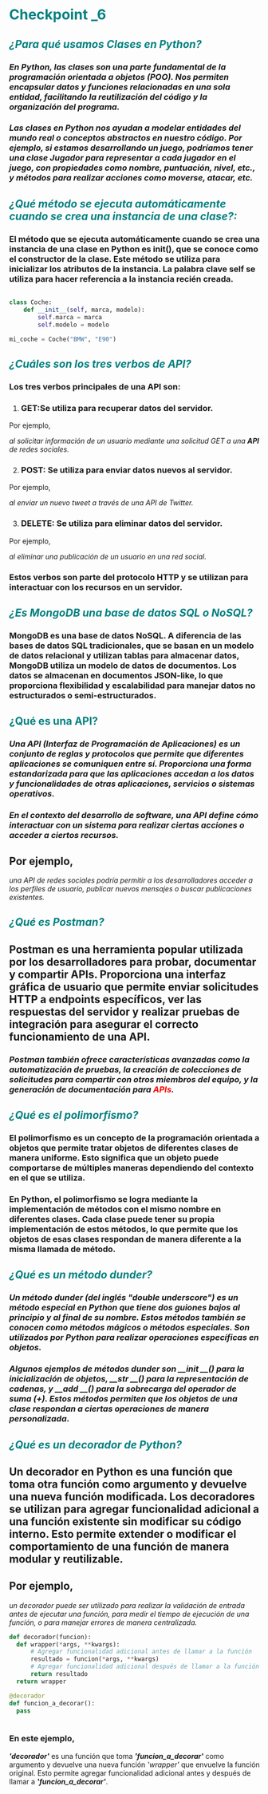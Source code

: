 # **<FONT COLOR="teal">Checkpoint _6</font>**

  ##  ***<FONT COLOR="teal"> ¿Para qué usamos Clases en Python?</FONT>***

### *En Python, las clases son una parte fundamental de la programación orientada a objetos **(POO)**. Nos permiten encapsular datos y funciones relacionadas en una sola entidad, facilitando la reutilización del código y la organización del programa.*

### *Las clases en Python nos ayudan a modelar entidades del mundo real o conceptos abstractos en nuestro código. Por ejemplo, si estamos desarrollando un juego, podríamos tener una clase Jugador para representar a cada jugador en el juego, con propiedades como nombre, puntuación, nivel, etc., y métodos para realizar acciones como moverse, atacar, etc.*

 ## <FONT COLOR="teal"> ***¿Qué método se ejecuta automáticamente cuando se crea una instancia de una clase?:</FONT>***

### El método que se ejecuta automáticamente cuando se crea una instancia de una clase en Python es __init__(), que se conoce como el constructor de la clase. Este método se utiliza para inicializar los atributos de la instancia. La palabra clave self se utiliza para hacer referencia a la instancia recién creada.
```python

class Coche:
    def __init__(self, marca, modelo):
        self.marca = marca
        self.modelo = modelo

mi_coche = Coche("BMW", "E90")
```


  ## ***<FONT COLOR="teal">¿Cuáles son los tres verbos de API?</FONT>***

### **Los tres verbos principales de una API son:**

1. ### GET:Se utiliza para recuperar datos del servidor. 
   
 Por ejemplo,

  *al solicitar información de un usuario mediante una solicitud GET a una **API** de redes sociales.*

2. ### POST: Se utiliza para enviar datos nuevos al servidor. 
 Por ejemplo,

 *al enviar un nuevo tweet a través de una API de Twitter.*
 
3. ### **DELETE: Se utiliza para eliminar datos del servidor.** 

Por ejemplo,

 *al eliminar una publicación de un usuario en una red social.*
### **Estos verbos son parte del protocolo **HTTP** y se utilizan para interactuar con los recursos en un servidor.**

 ## ***<FONT COLOR="teal"> ¿Es MongoDB una base de datos SQL o NoSQL?</FONT>***

### MongoDB es una base de datos NoSQL. A diferencia de las bases de datos SQL tradicionales, que se basan en un modelo de datos relacional y utilizan tablas para almacenar datos, MongoDB utiliza un modelo de datos de documentos. Los datos se almacenan en documentos **JSON-like**, lo que proporciona flexibilidad y escalabilidad para manejar datos no estructurados o semi-estructurados.

 ## <FONT COLOR="teal"> ¿Qué es una API?</FONT>

### *Una API **(Interfaz de Programación de Aplicaciones)** es un conjunto de reglas y protocolos que permite que diferentes aplicaciones se comuniquen entre sí. Proporciona una forma estandarizada para que las aplicaciones accedan a los datos y funcionalidades de otras aplicaciones, servicios o sistemas operativos.*

### *En el contexto del desarrollo de software, una API define cómo interactuar con un sistema para realizar ciertas acciones o acceder a ciertos recursos.* 
## Por ejemplo, 
*una API de redes sociales podría permitir a los desarrolladores acceder a los perfiles de usuario, publicar nuevos mensajes o buscar publicaciones existentes.*

 ## ***<FONT COLOR="teal"> ¿Qué es Postman?</FONT>***

## **Postman es una herramienta popular utilizada por los desarrolladores para probar, documentar y compartir APIs. Proporciona una interfaz gráfica de usuario que permite enviar solicitudes HTTP a endpoints específicos, ver las respuestas del servidor y realizar pruebas de integración para asegurar el correcto funcionamiento de una API.**

### *Postman también ofrece características avanzadas como la automatización de pruebas, la creación de colecciones de solicitudes para compartir con otros miembros del equipo, y la generación de documentación para <FONT COLOR="RED">APIs</FONT>.*

  ## <FONT COLOR="teal"> ***¿Qué es el polimorfismo?***</FONT>

### El polimorfismo es un concepto de la programación orientada a objetos que permite tratar objetos de diferentes clases de manera uniforme. Esto significa que un objeto puede comportarse de múltiples maneras dependiendo del contexto en el que se utiliza.

### En Python, el polimorfismo se logra mediante la implementación de métodos con el mismo nombre en diferentes clases. Cada clase puede tener su propia implementación de estos métodos, lo que permite que los objetos de esas clases respondan de manera diferente a la misma llamada de método.

 ## ***<FONT COLOR="teal">¿Qué es un método dunder?***
  </FONT>

### *Un método dunder ***(del inglés "double underscore")*** es un método especial en Python que tiene dos guiones bajos al principio y al final de su nombre. Estos métodos también se conocen como métodos mágicos o métodos especiales. Son utilizados por Python para realizar operaciones específicas en objetos.*

### *Algunos ejemplos de métodos dunder son *____init__ __()* para la inicialización de objetos, *____str__ __()*  para la representación de cadenas, y *____add__ __()*  para la sobrecarga del operador de suma *(+)*. Estos métodos permiten que los objetos de una clase respondan a ciertas operaciones de manera personalizada*.

## ***<FONT COLOR="teal">  ¿Qué es un decorador de Python?</FONT>***

## Un decorador en Python es una función que toma otra función como argumento y devuelve una nueva función modificada. Los decoradores se utilizan para agregar funcionalidad adicional a una función existente sin modificar su código interno. Esto permite extender o modificar el comportamiento de una función de manera modular y reutilizable.

  ## Por ejemplo, 

  *un decorador puede ser utilizado para realizar la validación de entrada antes de ejecutar una función, para medir el tiempo de ejecución de una función, o para manejar errores de manera centralizada.*
  ```py
  def decorador(funcion):
    def wrapper(*args, **kwargs):
        # Agregar funcionalidad adicional antes de llamar a la función
        resultado = funcion(*args, **kwargs)
        # Agregar funcionalidad adicional después de llamar a la función
        return resultado
    return wrapper

@decorador
def funcion_a_decorar():
    pass
    
```
### En este ejemplo, 
***'decorador'*** es una función que toma ***'funcion_a_decorar'*** como argumento y devuelve una nueva función *'wrapper'* que envuelve la función original. Esto permite agregar funcionalidad adicional antes y después de llamar a ***'funcion_a_decorar'***.
